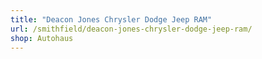 ```yaml
---
title: "Deacon Jones Chrysler Dodge Jeep RAM"
url: /smithfield/deacon-jones-chrysler-dodge-jeep-ram/
shop: Autohaus
---
```

